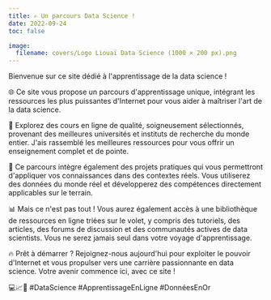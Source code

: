 ```yaml
---
title: ✍️ Un parcours Data Science !
date: 2022-09-24
toc: false

image:
  filename: covers/Logo Liouaï Data Science (1000 × 200 px).png
---
```


Bienvenue sur ce site dédié à l'apprentissage de la data science !

🌐 Ce site vous propose un parcours d'apprentissage unique, intégrant les ressources les plus puissantes d'Internet pour vous aider à maîtriser l'art de la data science.

💼 Explorez des cours en ligne de qualité, soigneusement sélectionnés, provenant des meilleures universités et instituts de recherche du monde entier. J'ais rassemblé les meilleures ressources pour vous offrir un enseignement complet et de pointe.

🚀 Ce parcours intègre également des projets pratiques qui vous permettront d'appliquer vos connaissances dans des contextes réels. Vous utiliserez des données du monde réel et développerez des compétences directement applicables sur le terrain.

📊 Mais ce n'est pas tout ! Vous aurez également accès à une bibliothèque de ressources en ligne triées sur le volet, y compris des tutoriels, des articles, des forums de discussion et des communautés actives de data scientists. Vous ne serez jamais seul dans votre voyage d'apprentissage.

🔥 Prêt à démarrer ? Rejoignez-nous aujourd'hui pour exploiter le pouvoir d'Internet et vous propulser vers une carrière passionnante en data science. Votre avenir commence ici, avec ce site ! 

💻📈🌟 #DataScience #ApprentissageEnLigne #DonnéesEnOr


